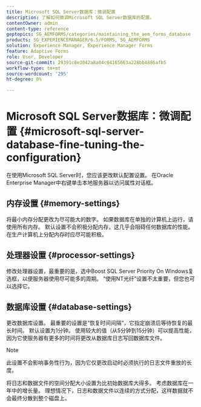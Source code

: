 ```yaml
---
title: Microsoft SQL Server数据库：微调配置
description: 了解如何微调Microsoft SQL Server数据库的配置。
contentOwner: admin
content-type: reference
geptopics: SG_AEMFORMS/categories/maintaining_the_aem_forms_database
products: SG_EXPERIENCEMANAGER/6.5/FORMS, SG_AEMFORMS
solution: Experience Manager, Experience Manager Forms
feature: Adaptive Forms
role: User, Developer
source-git-commit: 29391c8e3042a8a04c64165663a228bb4886afb5
workflow-type: tm+mt
source-wordcount: '295'
ht-degree: 0%

---
```


# Microsoft SQL Server数据库：微调配置 {#microsoft-sql-server-database-fine-tuning-the-configuration}

在使用Microsoft SQL Server时，您应该更改默认配置设置。 在Oracle Enterprise Manager中右键单击本地服务器以访问属性对话框。

## 内存设置 {#memory-settings}

将最小内存分配更改为尽可能大的数字。 如果数据库在单独的计算机上运行，请使用所有内存。 默认设置不会积极分配内存，这几乎会阻碍任何数据库的性能。 在生产计算机上分配内存时应尽可能积极。

## 处理器设置 {#processor-settings}

修改处理器设置，最重要的是，选中Boost SQL Server Priority On Windows复选框，以便服务器使用尽可能多的周期。 “使用NT光纤”设置不太重要，但您也可以选择它。

## 数据库设置 {#database-settings}

更改数据库设置。 最重要的设置是“恢复时间间隔”，它指定崩溃后等待恢复的最长时间。 默认设置为1分钟。 使用较大的值（从5分钟到15分钟）可以提高性能，因为它使服务器有更多的时间将更改从数据库日志写回数据库文件。

>[!NOTE]
>
>此设置不会影响事务性行为，因为它仅更改启动时必须执行的日志文件重放的长度。

将日志和数据文件的空间分配大小设置为比初始数据库大得多。 考虑数据库在一年中的增长量。 理想情况下，日志和数据文件以连续的方式分配，这样数据就不会最终分散到整个磁盘上。

